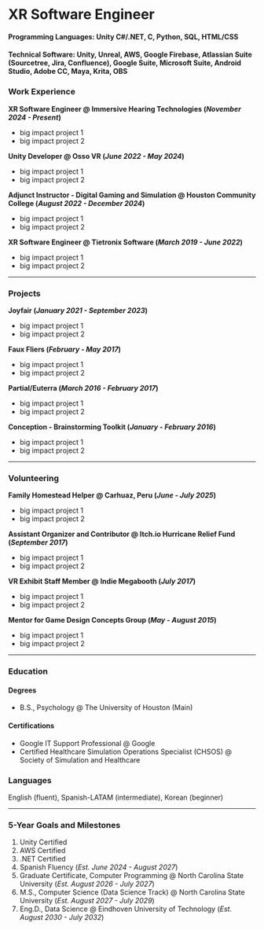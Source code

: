 # XR Software Engineer

#### **Programming Languages**: Unity C#/.NET, C, Python, SQL, HTML/CSS
#### **Technical Software**: Unity, Unreal, AWS, Google Firebase, Atlassian Suite (Sourcetree, Jira, Confluence), Google Suite, Microsoft Suite, Android Studio, Adobe CC, Maya, Krita, OBS

### Work Experience
**XR Software Engineer @ Immersive Hearing Technologies (_November 2024 - Present_)**
- big impact project 1
- big impact project 2

**Unity Developer @ Osso VR (_June 2022 - May 2024_)**
- big impact project 1
- big impact project 2

**Adjunct Instructor - Digital Gaming and Simulation @ Houston Community College (_August 2022 - December 2024_)**
- big impact project 1
- big impact project 2

**XR Software Engineer @ Tietronix Software (_March 2019 - June 2022_)**
- big impact project 1
- big impact project 2

___

### Projects
**Joyfair (_January 2021 - September 2023_)**
- big impact project 1
- big impact project 2

**Faux Fliers (_February - May 2017_)**
- big impact project 1
- big impact project 2

**Partial/Euterra (_March 2016 - February 2017_)**
- big impact project 1
- big impact project 2

**Conception - Brainstorming Toolkit (_January - February 2016_)**
- big impact project 1
- big impact project 2

___

### Volunteering
**Family Homestead Helper @ Carhuaz, Peru (_June - July 2025_)**
- big impact project 1
- big impact project 2

**Assistant Organizer and Contributor @ Itch.io Hurricane Relief Fund (_September 2017_)**
- big impact project 1
- big impact project 2

**VR Exhibit Staff Member @ Indie Megabooth (_July 2017_)**
- big impact project 1
- big impact project 2

**Mentor for Game Design Concepts Group (_May - August 2015_)**
- big impact project 1
- big impact project 2

___

### Education
#### Degrees
- B.S., Psychology @ The University of Houston (Main)

#### Certifications
- Google IT Support Professional @ Google
- Certified Healthcare Simulation Operations Specialist (CHSOS) @ Society of Simulation and Healthcare

### Languages
English (fluent), Spanish-LATAM (intermediate), Korean (beginner)

___

### 5-Year Goals and Milestones
1. Unity Certified
2. AWS Certified
3. .NET Certified
4. Spanish Fluency (_Est. June 2024 - August 2027_)
5. Graduate Certificate, Computer Programming @ North Carolina State University (_Est. August 2026 - July 2027_)
6. M.S., Computer Science (Data Science Track) @ North Carolina State University (_Est. August 2027 - July 2029_)
7. Eng.D., Data Science @ Eindhoven University of Technology (_Est. August 2030 - July 2032_)